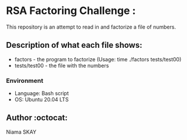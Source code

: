 # RSA Factoring Challenge :
This repository is an attempt to read in and factorize a file of numbers.

## Description of what each file shows:
* factors - the program to factorize (Usage: time ./factors tests/test00)
* tests/test00 - the file with the numbers
### Environment
* Language: Bash script
* OS: Ubuntu 20.04 LTS

## Author :octocat:

Niama SKAY
